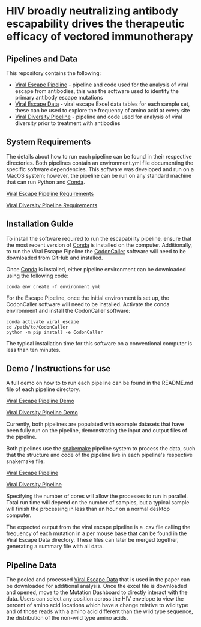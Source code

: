 # HIV broadly neutralizing antibody escapability drives the therapeutic efficacy of vectored immunotherapy

## Pipelines and Data

This repository contains the following:
* [Viral Escape Pipeline](https://github.com/Balazs-Lab/Escapability/blob/main/Viral%20Escape%20Analysis/) - pipeline and code used for the analysis of viral escape from antibodies, this was the software used to identify the primary antibody escape mutations 
* [Viral Escape Data](https://github.com/Balazs-Lab/Escapability/tree/main/Viral%20Escape%20Data) - viral escape Excel data tables for each sample set, these can be used to explore the frequency of amino acid at every site
* [Viral Diversity Pipeline](https://github.com/Balazs-Lab/Escapability/tree/main/Viral%20Diversity%20Analysis) - pipeline and code used for analysis of viral diversity prior to treatment with antibodies 

## System Requirements
The details about how to run each pipeline can be found in their respective directories. 
Both pipelines contain an environment.yml file documenting the specific software dependencies. This software was developed and run on a MacOS system; however, the pipeline can be run on any standard machine that can run Python and [Conda](https://conda.io/).
 
[Viral Escape Pipeline Requirements](https://github.com/Balazs-Lab/Escapability/blob/main/Viral%20Escape%20Analysis/environment.yml)

[Viral Diversity Pipeline Requirements](https://github.com/Balazs-Lab/Escapability/blob/main/Viral%20Diversity%20Analysis/environment.yml)  
 

## Installation Guide

To install the software required to run the escapability pipeline, ensure that the most recent version of [Conda](https://conda.io) is installed on the computer. Additionally, to run the Viral Escape Pipeline the [CodonCaller](https://github.com/Balazs-Lab/CodonCaller) software will need to be downloaded from GitHub and installed. 

Once [Conda](https://conda.io) is installed, either pipeline environment can be downloaded using the following code:

    conda env create -f environment.yml

For the Escape Pipeline, once the initial environment is set up, the CodonCaller software will need to be installed. Activate the conda environment and install the CodonCaller software:

    conda activate viral_escape
    cd /path/to/CodonCaller
    python -m pip install -e CodonCaller

The typical installation time for this software on a conventional computer is less than ten minutes.
    

## Demo / Instructions for use

A full demo on how to to run each pipeline can be found in the README.md file of each pipeline directory.

[Viral Escape Pipeline Demo](https://github.com/Balazs-Lab/Escapability/blob/main/Viral%20Escape%20Analysis/README.md)

[Viral Diversity Pipeline Demo](https://github.com/Balazs-Lab/Escapability/blob/main/Viral%20Diversity%20Analysis/README.md)

Currently, both pipelines are populated with example datasets that have been fully run on the pipeline, demonstrating the input and output files of the pipeline. 

Both pipelines use the [snakemake](https://snakemake.readthedocs.io) pipeline system to process the data, such that the structure and code of the pipeline live in each pipeline's respective snakemake file:

[Viral Escape Pipeline](https://github.com/Balazs-Lab/Escapability/blob/main/Viral%20Escape%20Analysis/Snakefile)

[Viral Diversity Pipeline](https://github.com/Balazs-Lab/Escapability/blob/main/Viral%20Diversity%20Analysis/Snakefile)  
 

Specifying the number of cores will allow the processes to run in parallel. Total run time will depend on the number of samples, but a typical sample will finish the processing in less than an hour on a normal desktop computer. 

The expected output from the viral escape pipeline is a .csv file calling the frequency of each mutation in a per mouse base that can be found in the Viral Escape Data directory. These files can later be merged together, generating a summary file with all data.

## Pipeline Data

The pooled and processed [Viral Escape Data](https://github.com/Balazs-Lab/Escapability/tree/main/Viral%20Escape%20Data) that is used in the paper can be downloaded for additional analysis. Once the excel file is downloaded and opened, move to the Mutation Dashboard to directly interact with the data. Users can select any position across the HIV envelope to view the percent of amino acid locations which have a change relative to wild type and of those reads with a amino acid different than the wild type sequence, the distribution of the non-wild type amino acids. 
